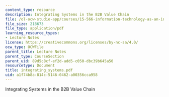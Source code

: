 ```yaml
---
content_type: resource
description: Integrating Systems in the B2B Value Chain
file: /ol-ocw-studio-app/courses/15-566-information-technology-as-an-integrating-force-in-manufacturing-spring-2003/a1f74b8a814c51460462a00356cca958_integrating_systems.pdf
file_size: 218673
file_type: application/pdf
learning_resource_types:
- Lecture Notes
license: https://creativecommons.org/licenses/by-nc-sa/4.0/
ocw_type: OCWFile
parent_title: Lecture Notes
parent_type: CourseSection
parent_uid: 89d5c8cf-ef2d-add5-c050-dbc39b645a50
resourcetype: Document
title: integrating_systems.pdf
uid: a1f74b8a-814c-5146-0462-a00356cca958
---
```

Integrating Systems in the B2B Value Chain